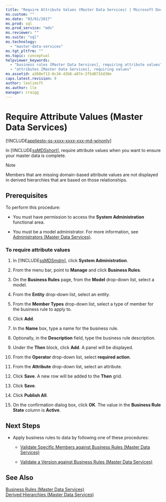 ```yaml
---
title: "Require Attribute Values (Master Data Services) | Microsoft Docs"
ms.custom: ""
ms.date: "03/01/2017"
ms.prod: sql
ms.prod_service: "mds"
ms.reviewer: ""
ms.suite: "sql"
ms.technology: 
  - "master-data-services"
ms.tgt_pltfrm: ""
ms.topic: conceptual
helpviewer_keywords: 
  - "business rules [Master Data Services], requiring attribute values"
  - "attributes [Master Data Services], requiring values"
ms.assetid: a360ef13-0c34-43b8-a87e-2f5d8732d30e
caps.latest.revision: 9
author: leolimsft
ms.author: lle
manager: craigg
---
```

# Require Attribute Values (Master Data Services)

[!INCLUDE[appliesto-ss-xxxx-xxxx-xxx-md-winonly](../includes/appliesto-ss-xxxx-xxxx-xxx-md-winonly.md)]

  In [!INCLUDE[ssMDSshort](../includes/ssmdsshort-md.md)], require attribute values when you want to ensure your master data is complete.  
  
> [!NOTE]  
>  Members that are missing domain-based attribute values are not displayed in derived hierarchies that are based on those relationships.  
  
## Prerequisites  
 To perform this procedure:  
  
-   You must have permission to access the **System Administration** functional area.  
  
-   You must be a model administrator. For more information, see [Administrators &#40;Master Data Services&#41;](../master-data-services/administrators-master-data-services.md).  
  
### To require attribute values  
  
1.  In [!INCLUDE[ssMDSmdm](../includes/ssmdsmdm-md.md)], click **System Administration**.  
  
2.  From the menu bar, point to **Manage** and click **Business Rules**.  
  
3.  On the **Business Rules** page, from the **Model** drop-down list, select a model.  
  
4.  From the **Entity** drop-down list, select an entity.  
  
5.  From the **Member Types** drop-down list, select a type of member for the business rule to apply to.  
  
6.  Click **Add**.  
  
7.  In the **Name** box, type a name for the business rule.  
  
8.  Optionally, in the **Description** field, type the business rule description.  
  
9. Under the **Then** block, click **Add**. A panel will be displayed.  
  
10. From the **Operator** drop-down list, select **required action**.  
  
11. From the **Attribute** drop-down list, select an attribute.  
  
12. Click **Save**. A new row will be added to the **Then** grid.  
  
13. Click **Save**.  
  
14. Click **Publish All**.  
  
15. On the confirmation dialog box, click **OK**. The value in the **Business Rule State** column is **Active**.  
  
## Next Steps  
  
-   Apply business rules to data by following one of these procedures:  
  
    -   [Validate Specific Members against Business Rules &#40;Master Data Services&#41;](../master-data-services/validate-specific-members-against-business-rules-master-data-services.md)  
  
    -   [Validate a Version against Business Rules &#40;Master Data Services&#41;](../master-data-services/validate-a-version-against-business-rules-master-data-services.md)  
  
## See Also  
 [Business Rules &#40;Master Data Services&#41;](../master-data-services/business-rules-master-data-services.md)   
 [Derived Hierarchies &#40;Master Data Services&#41;](../master-data-services/derived-hierarchies-master-data-services.md)  
  
  
